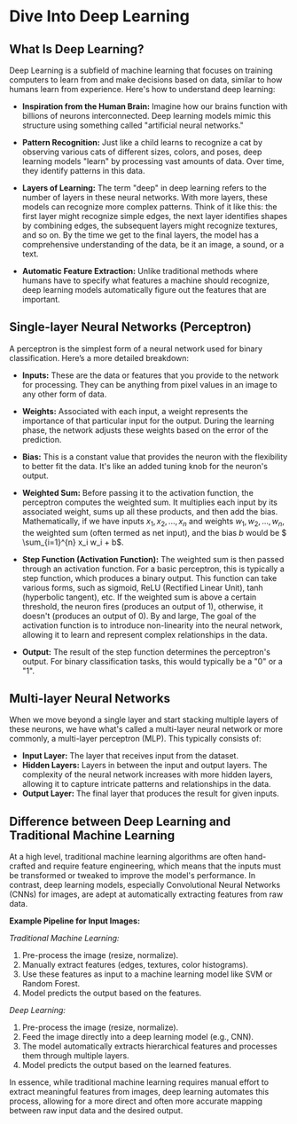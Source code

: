 # Dive Into Deep Learning

## What Is Deep Learning?
Deep Learning is a subfield of machine learning that focuses on training computers to learn from and make decisions based on data, 
similar to how humans learn from experience. Here's how to understand deep learning:

- **Inspiration from the Human Brain:** Imagine how our brains function with billions of neurons interconnected. Deep learning models mimic this structure using something called "artificial neural networks."

- **Pattern Recognition:** Just like a child learns to recognize a cat by observing various cats of different sizes, colors, and poses, deep learning models "learn" by processing vast amounts of data. Over time, they identify patterns in this data.

- **Layers of Learning:** The term "deep" in deep learning refers to the number of layers in these neural networks. With more layers, these models can recognize more complex patterns. Think of it like this: the first layer might recognize simple edges, the next layer identifies shapes by combining edges, the subsequent layers might recognize textures, and so on. By the time we get to the final layers, the model has a comprehensive understanding of the data, be it an image, a sound, or a text.

- **Automatic Feature Extraction:** Unlike traditional methods where humans have to specify what features a machine should recognize, deep learning models automatically figure out the features that are important.


## Single-layer Neural Networks (Perceptron)

A perceptron is the simplest form of a neural network used for binary classification. Here’s a more detailed breakdown:

- **Inputs:** These are the data or features that you provide to the network for processing. They can be anything from pixel values in an image to any other form of data.

- **Weights:** Associated with each input, a weight represents the importance of that particular input for the output. During the learning phase, the network adjusts these weights based on the error of the prediction.

- **Bias:** This is a constant value that provides the neuron with the flexibility to better fit the data. It's like an added tuning knob for the neuron's output.

- **Weighted Sum:** Before passing it to the activation function, the perceptron computes the weighted sum. It multiplies each input by its associated weight, sums up all these products, and then add the bias. Mathematically, if we have inputs $x_1, x_2,..., x_n$ and weights $w_1, w_2,..., w_n$, the weighted sum (often termed as net input), and the bias $b$ would be  $ \sum_{i=1}^{n} x_i w_i + b$.

- **Step Function (Activation Function):** The weighted sum is then passed through an activation function. For a basic perceptron, this is typically a step function, which produces a binary output. This function can take various forms, such as sigmoid, ReLU (Rectified Linear Unit), tanh (hyperbolic tangent), etc. If the weighted sum is above a certain threshold, the neuron fires (produces an output of 1), otherwise, it doesn't (produces an output of 0). By and large, The goal of the activation function is to introduce non-linearity into the neural network, allowing it to learn and represent complex relationships in the data.

- **Output:** The result of the step function determines the perceptron's output. For binary classification tasks, this would typically be a "0" or a "1".


## Multi-layer Neural Networks 

When we move beyond a single layer and start stacking multiple layers of these neurons, we have what's called a multi-layer neural network or more commonly, a multi-layer perceptron (MLP). This typically consists of:

* **Input Layer:** The layer that receives input from the dataset.
* **Hidden Layers:** Layers in between the input and output layers. The complexity of the neural network increases with more hidden layers, allowing it to capture intricate patterns and relationships in the data.
* **Output Layer:** The final layer that produces the result for given inputs.

## Difference between Deep Learning and Traditional Machine Learning

At a high level, traditional machine learning algorithms are often hand-crafted and require feature engineering, which means that the inputs must be transformed or tweaked to improve the model's performance. In contrast, deep learning models, especially Convolutional Neural Networks (CNNs) for images, are adept at automatically extracting features from raw data.

**Example Pipeline for Input Images:**

*Traditional Machine Learning:*
1. Pre-process the image (resize, normalize).
2. Manually extract features (edges, textures, color histograms).
3. Use these features as input to a machine learning model like SVM or Random Forest.
4. Model predicts the output based on the features.

*Deep Learning:*
1. Pre-process the image (resize, normalize).
2. Feed the image directly into a deep learning model (e.g., CNN).
3. The model automatically extracts hierarchical features and processes them through multiple layers.
4. Model predicts the output based on the learned features.

In essence, while traditional machine learning requires manual effort to extract meaningful features from images, deep learning automates this process, allowing for a more direct and often more accurate mapping between raw input data and the desired output.

